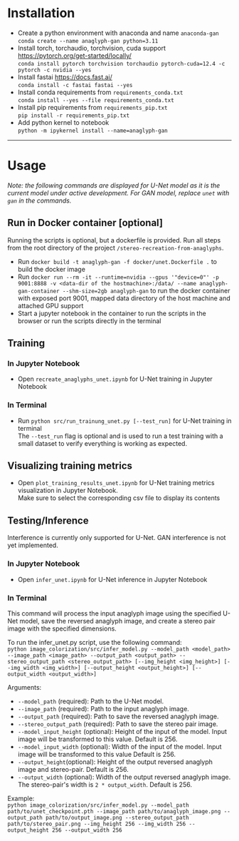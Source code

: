 # Installation
- Create a python environment with anaconda and name `anaconda-gan` <br>
`conda create --name anaglyph-gan python=3.11`
- Install torch, torchaudio, torchvision, cuda support https://pytorch.org/get-started/locally/ <br>
`conda install pytorch torchvision torchaudio pytorch-cuda=12.4 -c pytorch -c nvidia --yes`
- Install fastai https://docs.fast.ai/ <br>
`conda install -c fastai fastai --yes`
- Install conda requirements from `requirements_conda.txt` <br>
`conda install --yes --file requirements_conda.txt`
- Install pip requirements from `requirements_pip.txt` <br>
`pip install -r requirements_pip.txt`
- Add python kernel to notebook <br>
`python -m ipykernel install --name=anaglyph-gan`


---

# Usage

_Note: the following commands are displayed for U-Net model as it is the current model under active development. For GAN model, replace `unet` with `gan` in the commands._

## Run in Docker container [optional]
Running the scripts is optional, but a dockerfile is provided. Run all steps from the root directory of the project `/stereo-recreation-from-anaglyphs`.

- Run `docker build -t anaglyph-gan -f docker/unet.Dockerfile .` to build the docker image
- Run `docker run --rm -it --runtime=nvidia --gpus '"device=0"' -p 9001:8888 -v <data-dir of the hostmachine>:/data/ --name anaglyph-gan-container --shm-size=2gb anaglyph-gan` to run the docker container with exposed port 9001, mapped data directory of the host machine and attached GPU support
- Start a jupyter notebook in the container to run the scripts in the browser or run the scripts directly in the terminal

## Training
### In Jupyter Notebook
- Open `recreate_anaglyphs_unet.ipynb` for U-Net training in Jupyter Notebook

### In Terminal
- Run `python src/run_trainung_unet.py [--test_run]` for U-Net training in terminal <br>
The `--test_run` flag is optional and is used to run a test training with a small dataset to verify everything is working as expected.


## Visualizing training metrics
- Open `plot_training_results_unet.ipynb` for U-Net training metrics visualization in Jupyter Notebook.<br>
Make sure to select the corresponding csv file to display its contents


## Testing/Inference
Interference is currently only supported for U-Net. GAN interference is not yet implemented.

### In Jupyter Notebook
- Open `infer_unet.ipynb` for U-Net  inference in Jupyter Notebook

### In Terminal

This command will process the input anaglyph image using the specified U-Net model, save the reversed anaglyph image, and create a stereo pair image with the specified dimensions.

To run the infer_unet.py script, use the following command:<br>
```python image_colorization/src/infer_model.py --model_path <model_path> --image_path <image_path> --output_path <output_path> --stereo_output_path <stereo_output_path> [--img_height <img_height>] [--img_width <img_width>] [--output_height <output_height>] [--output_width <output_width>]```

Arguments:<br>

- `--model_path` (required): Path to the U-Net model.
- `--image_path` (required): Path to the input anaglyph image.
- `--output_path` (required): Path to save the reversed anaglyph image.
- `--stereo_output_path` (required): Path to save the stereo pair image.
- `--model_input_height` (optional): Height of the input of the model. Input image will be transformed to this value. Default is 256.
- `--model_input_width` (optional): Width of the input of the model. Input image will be transformed to this value Default is 256.
- `--output_height`(optional): Height of the output reversed anaglyph image and stereo-pair. Default is 256.
- `--output_width` (optional): Width of the output reversed anaglyph image. The stereo-pair's width is `2 * output_width`. Default is 256.


Example:<br>
```python image_colorization/src/infer_model.py --model_path path/to/unet_checkpoint.pth --image_path path/to/anaglyph_image.png --output_path path/to/output_image.png --stereo_output_path path/to/stereo_pair.png --img_height 256 --img_width 256 --output_height 256 --output_width 256```
